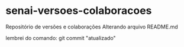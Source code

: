 # senai-versoes-colaboracoes
Repositório de versões e colaborações
Alterando arquivo README.md

lembrei do comando: git commit "atualizado"





